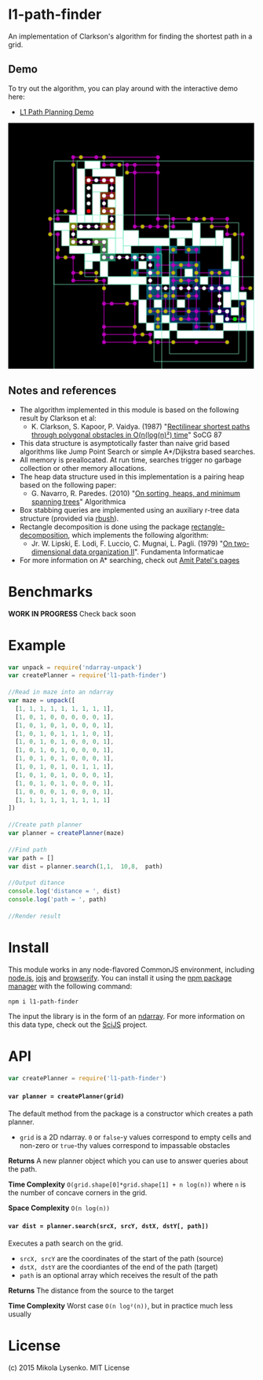 l1-path-finder
==============
An implementation of Clarkson's algorithm for finding the shortest path in a grid.

## Demo

To try out the algorithm, you can play around with the interactive demo here:

* [L1 Path Planning Demo](https://mikolalysenko.github.io/l1-path-finder/index.html)

[<img src="img/pathfinding.png">](https://mikolalysenko.github.io/l1-path-finder/index.html)

## Notes and references

* The algorithm implemented in this module is based on the following result by Clarkson et al:
    + K. Clarkson, S. Kapoor, P. Vaidya. (1987) "[Rectilinear shortest paths through polygonal obstacles in O(n(log(n)²) time](http://dl.acm.org/citation.cfm?id=41985)" SoCG 87
* This data structure is asymptotically faster than naive grid based algorithms like Jump Point Search or simple A*/Dijkstra based searches.
* All memory is preallocated.  At run time, searches trigger no garbage collection or other memory allocations.
* The heap data structure used in this implementation is a pairing heap based on the following paper:
    + G. Navarro, R. Paredes. (2010) "[On sorting, heaps, and minimum spanning trees](http://citeseerx.ist.psu.edu/viewdoc/summary?doi=10.1.1.218.3241)" Algorithmica
* Box stabbing queries are implemented using an auxiliary r-tree data structure (provided via [rbush](https://github.com/mourner/rbush)).
* Rectangle decomposition is done using the package [rectangle-decomposition](https://github.com/mikolalysenko/rectangle-decomposition), which implements the following algorithm:
    + Jr. W. Lipski, E. Lodi, F. Luccio, C. Mugnai, L. Pagli. (1979) "[On two-dimensional data organization II](http://www.researchgate.net/publication/266755653_On_two-dimensional_data_organization._II)". Fundamenta Informaticae
* For more information on A* searching, check out [Amit Patel's pages](http://theory.stanford.edu/~amitp/GameProgramming/)

# Benchmarks

**WORK IN PROGRESS** Check back soon

# Example

```javascript
var unpack = require('ndarray-unpack')
var createPlanner = require('l1-path-finder')

//Read in maze into an ndarray
var maze = unpack([
  [1, 1, 1, 1, 1, 1, 1, 1, 1],
  [1, 0, 1, 0, 0, 0, 0, 0, 1],
  [1, 0, 1, 0, 1, 0, 0, 0, 1],
  [1, 0, 1, 0, 1, 1, 1, 0, 1],
  [1, 0, 1, 0, 1, 0, 0, 0, 1],
  [1, 0, 1, 0, 1, 0, 0, 0, 1],
  [1, 0, 1, 0, 1, 0, 0, 0, 1],
  [1, 0, 1, 0, 1, 0, 1, 1, 1],
  [1, 0, 1, 0, 1, 0, 0, 0, 1],
  [1, 0, 1, 0, 1, 0, 0, 0, 1],
  [1, 0, 0, 0, 1, 0, 0, 0, 1],
  [1, 1, 1, 1, 1, 1, 1, 1, 1]
])

//Create path planner
var planner = createPlanner(maze)

//Find path
var path = []
var dist = planner.search(1,1,  10,8,  path)

//Output ditance
console.log('distance = ', dist)
console.log('path = ', path)

//Render result
```

# Install
This module works in any node-flavored CommonJS environment, including [node.js](https://nodejs.org/), [iojs](https://iojs.org/en/index.html) and [browserify](http://browserify.org/).  You can install it using the [npm package manager](https://docs.npmjs.com/) with the following command:

```
npm i l1-path-finder
```

The input the library is in the form of an [ndarray](https://github.com/scijs/ndarray).  For more information on this data type, check out the [SciJS](https://scijs.net) project.

# API

```javascript
var createPlanner = require('l1-path-finder')
```

#### `var planner = createPlanner(grid)`
The default method from the package is a constructor which creates a path planner.

* `grid` is a 2D ndarray.  `0` or `false`-y values correspond to empty cells and non-zero or `true`-thy values correspond to impassable obstacles

**Returns** A new planner object which you can use to answer queries about the path.

**Time Complexity** `O(grid.shape[0]*grid.shape[1] + n log(n))` where `n` is the number of concave corners in the grid.

**Space Complexity** `O(n log(n))`

#### `var dist = planner.search(srcX, srcY, dstX, dstY[, path])`
Executes a path search on the grid.

* `srcX, srcY` are the coordinates of the start of the path (source)
* `dstX, dstY` are the coordiantes of the end of the path (target)
* `path` is an optional array which receives the result of the path

**Returns** The distance from the source to the target

**Time Complexity** Worst case `O(n log²(n))`, but in practice much less usually

# License
(c) 2015 Mikola Lysenko. MIT License
